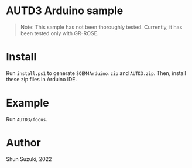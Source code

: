 # AUTD3 Arduino sample

> Note: This sample has not been thoroughly tested. Currently, it has been tested only with GR-ROSE.

# Install

Run `install.ps1` to generate `SOEM4Arduino.zip` and `AUTD3.zip`. Then, install these zip files in Arduino IDE.

# Example

Run `AUTD3/focus`.

# Author 

Shun Suzuki, 2022
